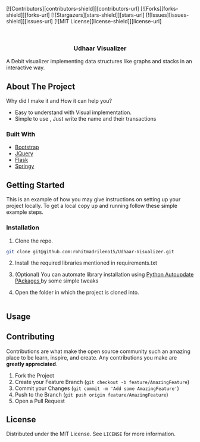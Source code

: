 


[![Contributors][contributors-shield]][contributors-url]
[![Forks][forks-shield]][forks-url]
[![Stargazers][stars-shield]][stars-url]
[![Issues][issues-shield]][issues-url]
[![MIT License][license-shield]][license-url]




 
<br />
<p align="center">

  <h3 align="center">Udhaar Visualizer</h3>

  <p align="center">
      
     
A Debit visualizer implementing data structures like graphs and stacks in an interactive way.
 
  </p>
</p>





 
## About The Project


Why did I make it and How it can help you?

* Easy to understand with Visual implementation.
* Simple to use , Just write the name and their transactions

### Built With

* [Bootstrap](https://getbootstrap.com)
* [JQuery](https://jquery.com)
* [Flask](https://flask.palletsprojects.com/)
* [Springy](http://getspringy.com/)



<!-- GETTING STARTED -->
## Getting Started

This is an example of how you may give instructions on setting up your project locally.
To get a local copy up and running follow these simple example steps.

 

### Installation

1. Clone the repo.
```sh
git clone git@github.com:rohitmadrileno15/Udhaar-Visualizer.git
```
2. Install the required libraries mentioned in requirements.txt
3. (Optional) You can automate library installation using <a href= "https://github.com/rohitmadrileno15/Python-autoupdate-packages"> Python Autoupdate PAckages </a> by some simple tweaks

3. Open the folder in which the project is cloned into.
```python app.py
```



<!-- USAGE EXAMPLES -->
## Usage



<!-- CONTRIBUTING -->
## Contributing

Contributions are what make the open source community such an amazing place to be learn, inspire, and create. Any contributions you make are **greatly appreciated**.

1. Fork the Project
2. Create your Feature Branch (`git checkout -b feature/AmazingFeature`)
3. Commit your Changes (`git commit -m 'Add some AmazingFeature'`)
4. Push to the Branch (`git push origin feature/AmazingFeature`)
5. Open a Pull Request



<!-- LICENSE -->
## License

Distributed under the MIT License. See `LICENSE` for more information.










